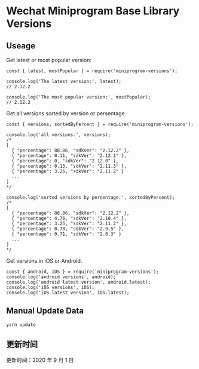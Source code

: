 
# Wechat Miniprogram Base Library Versions

## Useage

Get latest or most popular version:

```;
const { latest, mostPopular } = require('miniprogram-versions');

console.log('The latest version:', latest);
// 2.12.2

console.log('The most popular version:', mostPopular);
// 2.12.2

```

Get all versions sorted by version or persentage.

```
const { versions, sortedByPercent } = require('miniprogram-versions');

console.log('all versions:', versions);
/*
[
  { "percentage": 88.86, "sdkVer": "2.12.2" },
  { "percentage": 0.11, "sdkVer": "2.12.1" },
  { "percentage": 0, "sdkVer": "2.12.0" },
  { "percentage": 0.13, "sdkVer": "2.11.3" },
  { "percentage": 3.25, "sdkVer": "2.11.2" }
  ...
]
*/

console.log('sorted versions by persentage:', sortedByPercent);
/*
[
  { "percentage": 88.86, "sdkVer": "2.12.2" },
  { "percentage": 4.76, "sdkVer": "2.10.4" },
  { "percentage": 3.25, "sdkVer": "2.11.2" },
  { "percentage": 0.78, "sdkVer": "2.9.5" },
  { "percentage": 0.71, "sdkVer": "2.8.3" }
  ...
]
*/
```

Get versions in iOS or Android.

```
const { android, iOS } = require('miniprogram-versions');
console.log('android versions', android);
console.log('android latest version', android.latest);
console.log('iOS versions', iOS);
console.log('iOS latest version', iOS.latest);
```

## Manual Update Data

```
yarn update
```

## 更新时间

更新时间：2020 年 9 月 1 日
